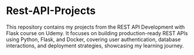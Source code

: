 # Rest-API-Projects
This repository contains my projects from the REST API Development with Flask course on Udemy. It focuses on building production-ready REST APIs using Python, Flask, and Docker, covering user authentication, database interactions, and deployment strategies, showcasing my learning journey.
